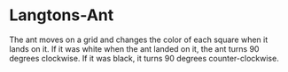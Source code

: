 # Langtons-Ant
The ant moves on a grid and changes the color of each square when it lands on it. If it was white when the ant landed on it, the ant turns 90 degrees clockwise. If it was black, it turns 90 degrees counter-clockwise.
